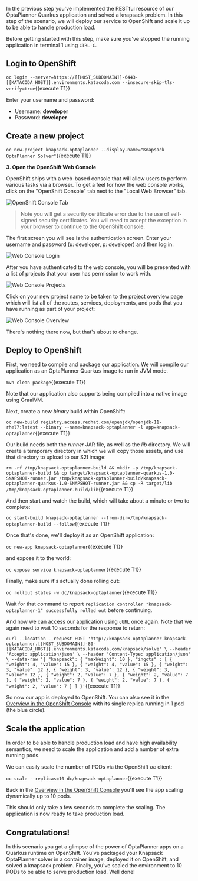 In the previous step you've implemented the RESTful resource of our OptaPlanner Quarkus application and solved a knapsack problem. In this step of the scenario, we will deploy our service to OpenShift and scale it up to be able to handle production load.

Before getting started with this step, make sure you've stopped the running application in terminal 1 using `CTRL-C`.

## Login to OpenShift

`oc login --server=https://[[HOST_SUBDOMAIN]]-6443-[[KATACODA_HOST]].environments.katacoda.com --insecure-skip-tls-verify=true`{{execute T1}}

Enter your username and password:
* Username: **developer**
* Password: **developer**

## Create a new project

`oc new-project knapsack-optaplanner --display-name="Knapsack OptaPlanner Solver"`{{execute T1}}

**3. Open the OpenShift Web Console**

OpenShift ships with a web-based console that will allow users to perform various tasks via a browser. To get a feel for how the web console works, click on the "OpenShift Console" tab next to the "Local Web Browser" tab.

![OpenShift Console Tab](/openshift/assets/middleware/quarkus/openshift-console-tab.png)

> Note you will get a security certificate error due to the use of self-signed security certificates. You will need to accept the exception in your browser to continue to the OpenShift console.

The first screen you will see is the authentication screen. Enter your username and password (u: developer, p: developer) and then log in:

![Web Console Login](/openshift/assets/middleware/middleware-kogito/login.png)

After you have authenticated to the web console, you will be presented with a list of projects that your user has permission to work with.

![Web Console Projects](/openshift/assets/middleware/middleware-kogito/openshift-knapsack-optaplanner-project.png)

Click on your new project name to be taken to the project overview page which will list all of the routes, services, deployments, and pods that you have running as part of your project:

![Web Console Overview](/openshift/assets/middleware/middleware-kogito/openshift-knapsack-optaplanner-overview.png)

There's nothing there now, but that's about to change.

## Deploy to OpenShift

First, we need to compile and package our application. We will compile our application as an OptaPlanner Quarkus image to run in JVM mode.

`mvn clean package`{{execute T1}}

Note that our application also supports being compiled into a native image using GraalVM.

Next, create a new _binary_ build within OpenShift:

`oc new-build registry.access.redhat.com/openjdk/openjdk-11-rhel7:latest --binary --name=knapsack-optaplanner -l app=knapsack-optaplanner`{{execute T1}}

Our build needs both the _runner_ JAR file, as well as the _lib_ directory. We will create a temporary directory in which we will copy those assets, and use that directory to upload to our S2I image:

`rm -rf /tmp/knapsack-optaplanner-build && mkdir -p /tmp/knapsack-optaplanner-build && cp target/knapsack-optaplanner-quarkus-1.0-SNAPSHOT-runner.jar /tmp/knapsack-optaplanner-build/knapsack-optaplanner-quarkus-1.0-SNAPSHOT-runner.jar && cp -R target/lib /tmp/knapsack-optaplanner-build/lib`{{execute T1}}


And then start and watch the build, which will take about a minute or two to complete:

`oc start-build knapsack-optaplanner --from-dir=/tmp/knapsack-optaplanner-build --follow`{{execute T1}}

Once that's done, we'll deploy it as an OpenShift application:

`oc new-app knapsack-optaplanner`{{execute T1}}

and expose it to the world:

`oc expose service knapsack-optaplanner`{{execute T1}}

Finally, make sure it's actually done rolling out:

`oc rollout status -w dc/knapsack-optaplanner`{{execute T1}}

Wait for that command to report `replication controller "knapsack-optaplanner-1" successfully rolled out` before continuing.

And now we can access our application using `cURL` once again. Note that we again need to wait 10 seconds for the response to return:

`curl --location --request POST 'http://knapsack-optaplanner-knapsack-optaplanner.[[HOST_SUBDOMAIN]]-80-[[KATACODA_HOST]].environments.katacoda.com/knapsack/solve' \
--header 'Accept: application/json' \
--header 'Content-Type: application/json' \
--data-raw '{
	"knapsack": {
		"maxWeight": 10
	},
	"ingots" : [
		{
			"weight": 4,
			"value": 15
		},
		{
			"weight": 4,
			"value": 15
		},
		{
			"weight": 3,
			"value": 12
		},
		{
			"weight": 3,
			"value": 12
		},
		{
			"weight": 3,
			"value": 12
		},
		{
			"weight": 2,
			"value": 7
		},
		{
			"weight": 2,
			"value": 7
		},
		{
			"weight": 2,
			"value": 7
		},
		{
			"weight": 2,
			"value": 7
		},
		{
			"weight": 2,
			"value": 7
		}
	]
}'`{{execute T1}}


So now our app is deployed to OpenShift. You can also see it in the [Overview in the OpenShift Console](https://console-openshift-console-[[HOST_SUBDOMAIN]]-443-[[KATACODA_HOST]].environments.katacoda.com/k8s/ns/knapsack-optaplanner/deploymentconfigs/knapsack-optaplanner) with its single replica running in 1 pod (the blue circle).

## Scale the application

In order to be able to handle production load and have high availability semantics, we need to scale the application and add a number of extra running pods.

We can easily scale the number of PODs via the OpenShift _oc_ client:

`oc scale --replicas=10 dc/knapsack-optaplanner`{{execute T1}}

Back in the [Overview in the OpenShift Console](https://console-openshift-console-[[HOST_SUBDOMAIN]]-443-[[KATACODA_HOST]].environments.katacoda.com/k8s/ns/knapsack-optaplanner/deploymentconfigs/knapsack-optaplanner) you'll see the app scaling dynamically up to 10 pods.

This should only take a few seconds to complete the scaling. The application is now ready to take production load.

## Congratulations!

In this scenario you got a glimpse of the power of OptaPlanner apps on a Quarkus runtime on OpenShift. You've packaged your Knapsack OptaPlanner solver in a container image, deployed it on OpenShift, and solved a knapsack problem. Finally, you've scaled the environment to 10 PODs to be able to serve production load. Well done!
